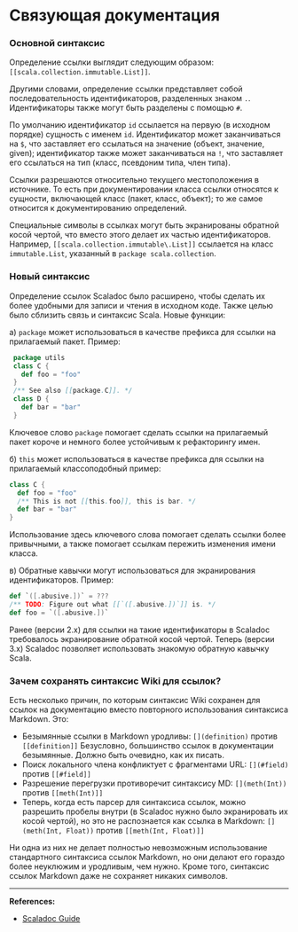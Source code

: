 # Связующая документация

### Основной синтаксис

Определение ссылки выглядит следующим образом: `[[scala.collection.immutable.List]]`.

Другими словами, определение ссылки представляет собой последовательность идентификаторов, разделенных знаком `.`. 
Идентификаторы также могут быть разделены с помощью `#`.

По умолчанию идентификатор `id` ссылается на первую (в исходном порядке) сущность с именем `id`. 
Идентификатор может заканчиваться на `$`, что заставляет его ссылаться на значение (объект, значение, given); 
идентификатор также может заканчиваться на `!`, что заставляет его ссылаться на тип (класс, псевдоним типа, член типа).

Ссылки разрешаются относительно текущего местоположения в источнике. 
То есть при документировании класса ссылки относятся к сущности, включающей класс (пакет, класс, объект); 
то же самое относится к документированию определений.

Специальные символы в ссылках могут быть экранированы обратной косой чертой, 
что вместо этого делает их частью идентификаторов. 
Например, `[[scala.collection.immutable\.List]]` ссылается на класс `immutable.List`, 
указанный в `package scala.collection`.

### Новый синтаксис

Определение ссылок Scaladoc было расширено, чтобы сделать их более удобными для записи и чтения в исходном коде. 
Также целью было сблизить связь и синтаксис Scala. 
Новые функции:

а) `package` может использоваться в качестве префикса для ссылки на прилагаемый пакет. Пример:

```scala
 package utils
 class C {
   def foo = "foo"
 }
 /** See also [[package.C]]. */
 class D {
   def bar = "bar"
 }
```

Ключевое слово `package` помогает сделать ссылки на прилагаемый пакет короче 
и немного более устойчивым к рефакторингу имен.

б) `this` может использоваться в качестве префикса для ссылки на прилагаемый классоподобный пример:

```scala
class C {
  def foo = "foo"
  /** This is not [[this.foo]], this is bar. */
  def bar = "bar"
}
```

Использование здесь ключевого слова помогает сделать ссылки более привычными, 
а также помогает ссылкам пережить изменения имени класса.

в) Обратные кавычки могут использоваться для экранирования идентификаторов. Пример:

```scala
def `([.abusive.])` = ???
/** TODO: Figure out what [[`([.abusive.])`]] is. */
def foo = `([.abusive.])`
```

Ранее (версии 2.x) для ссылки на такие идентификаторы в Scaladoc требовалось экранирование обратной косой чертой. 
Теперь (версии 3.x) Scaladoc позволяет использовать знакомую обратную кавычку Scala.


### Зачем сохранять синтаксис Wiki для ссылок?

Есть несколько причин, по которым синтаксис Wiki сохранен для ссылок на документацию 
вместо повторного использования синтаксиса Markdown. 
Это:
- Безымянные ссылки в Markdown уродливы: `[](definition)` против `[[definition]]`
Безусловно, большинство ссылок в документации безымянные. Должно быть очевидно, как их писать.
- Поиск локального члена конфликтует с фрагментами URL: `[](#field)` против `[[#field]]`
- Разрешение перегрузки противоречит синтаксису MD: `[](meth(Int))` против `[[meth(Int)]]`
- Теперь, когда есть парсер для синтаксиса ссылок, 
можно разрешить пробелы внутри (в Scaladoc нужно было экранировать их косой чертой), 
но это не распознается как ссылка в Markdown: `[](meth(Int, Float))` против `[[meth(Int, Float)]]`

Ни одна из них не делает полностью невозможным использование стандартного синтаксиса ссылок Markdown, 
но они делают его гораздо более неуклюжим и уродливым, чем нужно. 
Кроме того, синтаксис ссылок Markdown даже не сохраняет никаких символов.


---

**References:**
- [Scaladoc Guide](https://docs.scala-lang.org/scala3/guides/scaladoc/linking.html)
